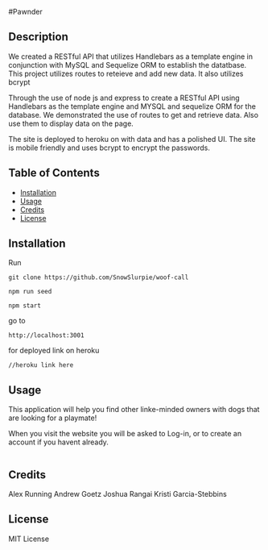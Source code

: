 #Pawnder

## Description

We created a RESTful API that utilizes Handlebars as a template engine in conjunction with MySQL and Sequelize ORM to establish the datatbase. This project utilizes routes to reteieve and add new data. It also utilizes bcrypt

Through the use of node js and express to create a RESTful API using Handlebars as the template engine and MYSQL and sequelize ORM for the database. We demonstrated the use of routes to get and retrieve data. Also use them to display data on the page.

The site is deployed to heroku on with data and has a polished UI. The site is mobile friendly and uses bcrypt to encrypt the passwords.

## Table of Contents

- [Installation](#installation)
- [Usage](#usage)
- [Credits](#credits)
- [License](#license)

## Installation

Run

```text
git clone https://github.com/SnowSlurpie/woof-call
```

```text
npm run seed
```

```text
npm start
```
go to

```text
http://localhost:3001
```
for deployed link on heroku

```text
//heroku link here
```

## Usage

This application will help you find other linke-minded owners with dogs that are looking for a playmate!

When you visit the website you will be asked to Log-in, or to create an account if you havent already.

<img src= "">



## Credits

Alex Running
Andrew Goetz
Joshua Rangai
Kristi Garcia-Stebbins

## License
MIT License
